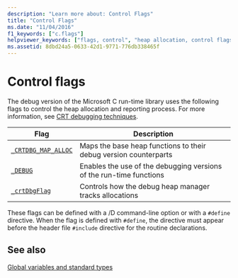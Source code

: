 ```yaml
---
description: "Learn more about: Control Flags"
title: "Control Flags"
ms.date: "11/04/2016"
f1_keywords: ["c.flags"]
helpviewer_keywords: ["flags, control", "heap allocation, control flags", "debug heap, control flags"]
ms.assetid: 8dbd24a5-0633-42d1-9771-776db338465f
---
```

# Control flags

The debug version of the Microsoft C run-time library uses the following flags to control the heap allocation and reporting process. For more information, see [CRT debugging techniques](/visualstudio/debugger/crt-debugging-techniques).

|Flag|Description|
|----------|-----------------|
|[`_CRTDBG_MAP_ALLOC`](./crtdbg-map-alloc.md)|Maps the base heap functions to their debug version counterparts|
|[`_DEBUG`](./debug.md)|Enables the use of the debugging versions of the run-time functions|
|[`_crtDbgFlag`](./crtdbgflag.md)|Controls how the debug heap manager tracks allocations|

These flags can be defined with a /D command-line option or with a `#define` directive. When the flag is defined with `#define`, the directive must appear before the header file `#include` directive for the routine declarations.

## See also

[Global variables and standard types](./global-variables-and-standard-types.md)
